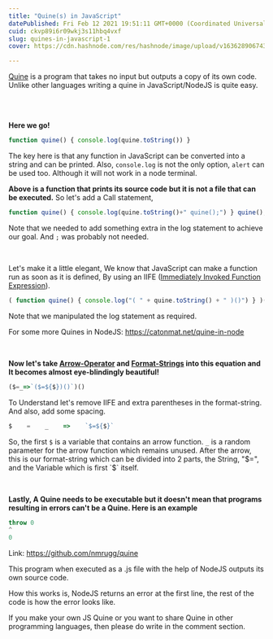 ```yaml
---
title: "Quine(s) in JavaScript"
datePublished: Fri Feb 12 2021 19:51:11 GMT+0000 (Coordinated Universal Time)
cuid: ckvp89i6r09wkj3s11hbq4vxf
slug: quines-in-javascript-1
cover: https://cdn.hashnode.com/res/hashnode/image/upload/v1636289067430/s3htDtVNG.png

---
```


[Quine](https://en.wikipedia.org/wiki/Quine_(computing)) is a program that takes no input but outputs a copy of its own code. Unlike other languages writing a quine in JavaScript/NodeJS is quite easy.

<br />
<br />

**Here we go!**

```Javascript
function quine() { console.log(quine.toString()) }
```

The key here is that any function in JavaScript can be converted into a string and can be printed. Also, `console.log` is not the only option, `alert` can be used too. Although it will not work in a node terminal.

**Above is a function that prints its source code but it is not a file that can be executed.** So let's add a Call statement,

```js
function quine() { console.log(quine.toString()+" quine();") } quine();
```

Note that we needed to add something extra in the log statement to achieve our goal. And `;` was probably not needed.

<br />

Let's make it a little elegant, We know that JavaScript can make a function run as soon as it is defined, By using an IIFE ([Immediately Invoked Function Expression](https://developer.mozilla.org/en-US/docs/Glossary/IIFE)).

```javascript
( function quine() { console.log("( " + quine.toString() + " )()") } )()
```

Note that we manipulated the log statement as required.

For some more Quines in NodeJS: https://catonmat.net/quine-in-node

<br />

**Now let's take [Arrow-Operator](https://developer.mozilla.org/en-US/docs/Web/JavaScript/Reference/Functions/Arrow_functions) and [Format-Strings](https://developer.mozilla.org/en-US/docs/Web/JavaScript/Guide/Text_formatting) into this equation and It becomes almost eye-blindingly beautiful!**

```Javascript
($=_=>`($=${$})()`)()
```

To Understand let's remove IIFE and extra parentheses in the format-string. And also, add some spacing.

```Javascript
$    =    _    =>    `$=${$}`
```

So, the first `$` is a variable that contains an arrow function.
`_` is a random parameter for the arrow function which remains unused.
After the arrow, this is our format-string which can be divided into 2 parts, the String, "$=", and the Variable which is first `$` itself. 

<br />

**Lastly, A Quine needs to be executable but it doesn't mean that programs resulting in errors can't be a Quine. Here is an example**

```Javascript
throw 0
^
0
```

Link: https://github.com/nmrugg/quine

This program when executed as a .js file with the help of NodeJS outputs its own source code. 

How this works is, NodeJS returns an error at the first line, the rest of the code is how the error looks like.

If you make your own JS Quine or you want to share Quine in other programming languages, then please do write in the comment section.

